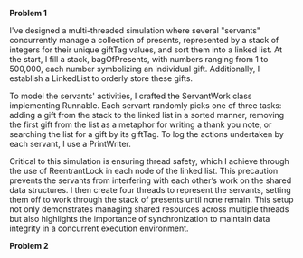 **Problem 1**

I've designed a multi-threaded simulation where several "servants" concurrently manage a collection of presents, represented by a stack of integers for their unique giftTag values, and sort them into a linked list. At the start, I fill a stack, bagOfPresents, with numbers ranging from 1 to 500,000, each number symbolizing an individual gift. Additionally, I establish a LinkedList to orderly store these gifts.

To model the servants' activities, I crafted the ServantWork class implementing Runnable. Each servant randomly picks one of three tasks: adding a gift from the stack to the linked list in a sorted manner, removing the first gift from the list as a metaphor for writing a thank you note, or searching the list for a gift by its giftTag. To log the actions undertaken by each servant, I use a PrintWriter.

Critical to this simulation is ensuring thread safety, which I achieve through the use of ReentrantLock in each node of the linked list. This precaution prevents the servants from interfering with each other’s work on the shared data structures. I then create four threads to represent the servants, setting them off to work through the stack of presents until none remain. This setup not only demonstrates managing shared resources across multiple threads but also highlights the importance of synchronization to maintain data integrity in a concurrent execution environment.

**Problem 2**

